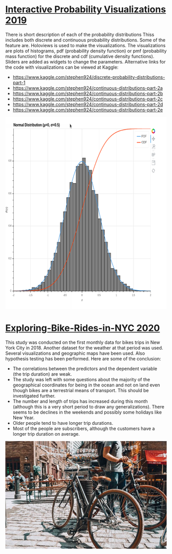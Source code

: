 # [Interactive Probability Visualizations 2019](https://github.com/datasciencesociety/Probability_Visualization)
There is short description of each of the probability distributions Thiss includes both discrete and continuous probability distributions. Some of the feature are. Holoviews is used to make the visualizations. The visualizations are plots of histograms, pdf (probability density function) or pmf (probability mass function) for the discrete and cdf (cumulative density functions). Sliders are added as widgets to change the parameters. 
Alternative links for the code with visualizations can be viewed at Kaggle:
* https://www.kaggle.com/stephen924/discrete-probability-distributions-part-1
* https://www.kaggle.com/stephen924/continuous-distributions-part-2a
* https://www.kaggle.com/stephen924/continuous-distributions-part-2b
* https://www.kaggle.com/stephen924/continuous-distributions-part-2c
* https://www.kaggle.com/stephen924/continuous-distributions-part-2d
* https://www.kaggle.com/stephen924/continuous-distributions-part-2e

<p align="right">
  <img src="pics/prob.png" width="700" height="600">
</p>


# [Exploring-Bike-Rides-in-NYC 2020](https://github.com/datasciencesociety/Exploring-Bike-Rides-in-NYC/tree/master) 
This study was conducted on the first monthly data for bikes trips in New York City in 2018. Another dataset for the weather at that period was used. 
Several visualizations and geographic maps have been used. Also hypothesis testing has been performed. Here are some of the conclusion:
* The correlations between the predictors and the dependent variable (the trip duration) are weak.
* The study was left with some questions about the majority of the geographical coordinates for being in the ocean and not on land even though bikes are a terrestrial means of transport. This should be investigated further.
* The number and length of trips has increased during this month (although this is a very short period to draw any generalizations). There seems to be declines in the weekends and possibly some holidays like New Year.
* Older people tend to have longer trip durations.
* Most of the people are subscribers, although the customers have a longer trip duration on average.

![](pics/bike.jpg)

